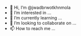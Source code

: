 - 👋 Hi, I’m @jwadbrwotkhnmola
- 👀 I’m interested in ...
- 🌱 I’m currently learning ...
- 💞️ I’m looking to collaborate on ...
- 📫 How to reach me ...

<!---
jwadbrwotkhnmola/jwadbrwotkhnmola is a ✨ special ✨ repository because its `README.md` (this file) appears on your GitHub profile.
You can click the Preview link to take a look at your changes.
--->
